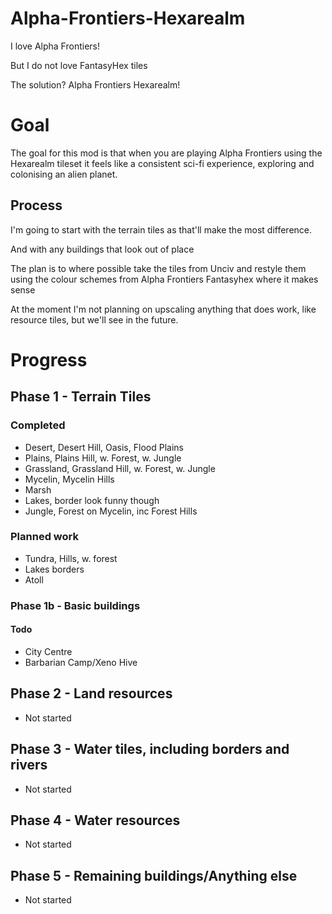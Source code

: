 # Alpha-Frontiers-Hexarealm

I love Alpha Frontiers!

But I do not love FantasyHex tiles

The solution? Alpha Frontiers Hexarealm!

# Goal
The goal for this mod is that when you are playing Alpha Frontiers using the Hexarealm tileset it feels like a consistent sci-fi experience, exploring and colonising an alien planet.

## Process
I'm going to start with the terrain tiles as that'll make the most difference. 

And with any buildings that look out of place

The plan is to where possible take the tiles from Unciv and restyle them using the colour schemes from Alpha Frontiers Fantasyhex where it makes sense

At the moment I'm not planning on upscaling anything that does work, like resource tiles, but we'll see in the future.

# Progress 
## Phase 1 - Terrain Tiles
### Completed
- Desert, Desert Hill, Oasis, Flood Plains
- Plains, Plains Hill, w. Forest, w. Jungle
- Grassland, Grassland Hill, w. Forest, w. Jungle
- Mycelin, Mycelin Hills
- Marsh
- Lakes, border look funny though
- Jungle, Forest on Mycelin, inc Forest Hills

### Planned work

- Tundra, Hills, w. forest
- Lakes borders
- Atoll

### Phase 1b - Basic buildings
#### Todo
- City Centre
- Barbarian Camp/Xeno Hive 

## Phase 2 - Land resources
- Not started

## Phase 3 - Water tiles, including borders and rivers
- Not started

## Phase 4 - Water resources
- Not started

## Phase 5 - Remaining buildings/Anything else
- Not started
